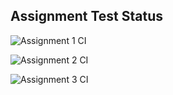 ## Assignment Test Status

![Assignment 1 CI](https://github.com/tedkirkpatrick/c756-exer/actions/workflows/ci-a1.yml/badge.svg)

![Assignment 2 CI](https://github.com/tedkirkpatrick/c756-exer/actions/workflows/ci-a2.yml/badge.svg)

![Assignment 3 CI](https://github.com/tedkirkpatrick/c756-exer/actions/workflows/ci-a3.yml/badge.svg)

